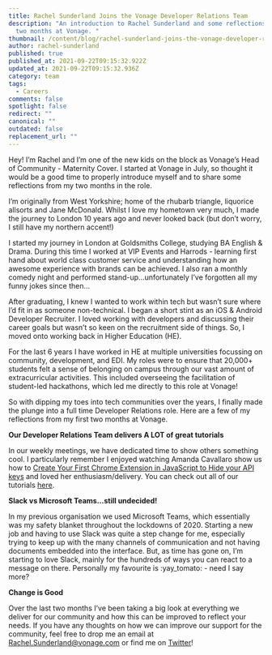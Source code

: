 ```yaml
---
title: Rachel Sunderland Joins the Vonage Developer Relations Team
description: "An introduction to Rachel Sunderland and some reflections from her
  two months at Vonage. "
thumbnail: /content/blog/rachel-sunderland-joins-the-vonage-developer-relations-team/rachel-sunderland.png
author: rachel-sunderland
published: true
published_at: 2021-09-22T09:15:32.922Z
updated_at: 2021-09-22T09:15:32.936Z
category: team
tags:
  - Careers
comments: false
spotlight: false
redirect: ""
canonical: ""
outdated: false
replacement_url: ""
---
```

Hey! I’m Rachel and I’m one of the new kids on the block as Vonage’s Head of Community - Maternity Cover. I started at Vonage in July, so thought it would be a good time to properly introduce myself and to share some reflections from my two months in the role. 



I’m originally from West Yorkshire; home of the rhubarb triangle, liquorice allsorts and Jane McDonald. Whilst I love my hometown very much, I made the journey to London 10 years ago and never looked back (but don’t worry, I still have my northern accent!) 



I started my journey in London at Goldsmiths College, studying BA English & Drama. During this time I worked at VIP Events and Harrods - learning first hand about world class customer service and understanding how an awesome experience with brands can be achieved. I also ran a monthly comedy night and performed stand-up...unfortunately I’ve forgotten all my funny jokes since then...

After graduating, I knew I wanted to work within tech but wasn’t sure where I’d fit in as someone non-technical. I began a short stint as an iOS & Android Developer Recruiter. I loved working with developers and discussing their career goals but wasn’t so keen on the recruitment side of things. So, I moved onto working back in Higher Education (HE). 



For the last 6 years I have worked in HE at multiple universities focussing on community, development, and EDI. My roles were to ensure that 20,000+ students felt a sense of belonging on campus through our vast amount of extracurricular activities. This included overseeing the facilitation of student-led hackathons, which led me directly to this role at Vonage! 



So with dipping my toes into tech communities over the years, I finally made the plunge into a full time Developer Relations role. Here are a few of my reflections from my first two months at Vonage. 



**Our Developer Relations Team delivers A LOT of great tutorials**

In our weekly meetings, we have dedicated time to show others something cool. I particularly remember I enjoyed watching Amanda Cavallaro show us how to [Create Your First Chrome Extension in JavaScript to Hide your API keys](https://learn.vonage.com/blog/2021/08/31/create-your-first-chrome-extension-in-javascript-to-hide-your-api-keys/) and loved her enthusiasm/delivery. You can check out all of our tutorials [here](https://learn.vonage.com/search/?query=tutorial).



**Slack vs Microsoft Teams...still undecided!**

In my previous organisation we used Microsoft Teams, which essentially was my safety blanket throughout the lockdowns of 2020. Starting a new job and having to use Slack was quite a step change for me, especially trying to keep up with the many channels of communication and not having documents embedded into the interface. But, as time has gone on, I’m starting to love Slack, mainly for the hundreds of ways you can react to a message on there. Personally my favourite is :yay_tomato: - need I say more?



**Change is Good**

Over the last two months I’ve been taking a big look at everything we deliver for our community and how this can be improved to reflect your needs. If you have any thoughts on how we can improve our support for the community, feel free to drop me an email at [Rachel.Sunderland@vonage.com](mailto:Rachel.Sunderland@vonage.com) or find me on [Twitter](www.twitter.com/sundyclan)!